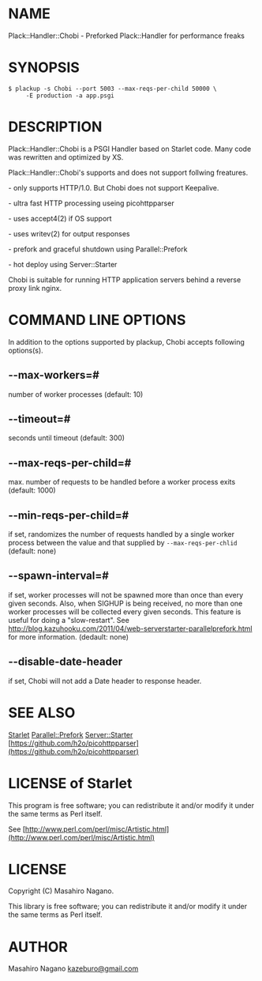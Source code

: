 # NAME

Plack::Handler::Chobi - Preforked Plack::Handler for performance freaks

# SYNOPSIS

    $ plackup -s Chobi --port 5003 --max-reqs-per-child 50000 \
         -E production -a app.psgi

# DESCRIPTION

Plack::Handler::Chobi is a PSGI Handler based on Starlet code. Many code was rewritten and optimized by XS.

Plack::Handler::Chobi's supports and does not support follwing freatures.

\- only supports HTTP/1.0. But Chobi does not support Keepalive.

\- ultra fast HTTP processing useing picohttpparser

\- uses accept4(2) if OS support

\- uses writev(2) for output responses

\- prefork and graceful shutdown using Parallel::Prefork

\- hot deploy using Server::Starter

Chobi is suitable for running HTTP application servers behind a reverse proxy link nginx.

# COMMAND LINE OPTIONS

In addition to the options supported by plackup, Chobi accepts following options(s).

## --max-workers=#

number of worker processes (default: 10)

## --timeout=#

seconds until timeout (default: 300)

## --max-reqs-per-child=#

max. number of requests to be handled before a worker process exits (default: 1000)

## --min-reqs-per-child=#

if set, randomizes the number of requests handled by a single worker process between the value and that supplied by `--max-reqs-per-chlid` (default: none)

## --spawn-interval=#

if set, worker processes will not be spawned more than once than every given seconds.  Also, when SIGHUP is being received, no more than one worker processes will be collected every given seconds.  This feature is useful for doing a "slow-restart".  See http://blog.kazuhooku.com/2011/04/web-serverstarter-parallelprefork.html for more information. (dedault: none)

## --disable-date-header

if set, Chobi will not add a Date header to response header.

# SEE ALSO

[Starlet](https://metacpan.org/pod/Starlet)
[Parallel::Prefork](https://metacpan.org/pod/Parallel::Prefork)
[Server::Starter](https://metacpan.org/pod/Server::Starter)
[https://github.com/h2o/picohttpparser](https://github.com/h2o/picohttpparser)

# LICENSE of Starlet 

This program is free software; you can redistribute it and/or modify it under the same terms as Perl itself.

See [http://www.perl.com/perl/misc/Artistic.html](http://www.perl.com/perl/misc/Artistic.html)

# LICENSE

Copyright (C) Masahiro Nagano.

This library is free software; you can redistribute it and/or modify
it under the same terms as Perl itself.

# AUTHOR

Masahiro Nagano <kazeburo@gmail.com>

